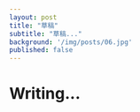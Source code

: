 ```yaml
---
layout: post
title: "草稿"
subtitle: "草稿..."
background: '/img/posts/06.jpg'
published: false
---
```


# Writing...
